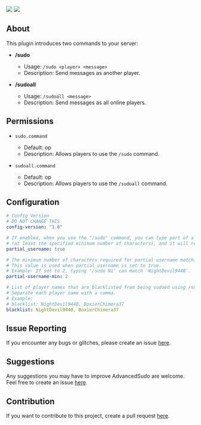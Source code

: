 [![](https://poggit.pmmp.io/shield.dl/AdvancedSudo)](https://poggit.pmmp.io/p/AdvancedSudo)
[![](https://poggit.pmmp.io/shield.dl.total/AdvancedSudo)](https://poggit.pmmp.io/p/AdvancedSudo)
## About

This plugin introduces two commands to your server:

- **/sudo**
  - Usage: `/sudo <player> <message>`
  - Description: Send messages as another player.

- **/sudoall**
  - Usage: `/sudoall <message>`
  - Description: Send messages as all online players.

## Permissions

- `sudo.command`
  - Default: op
  - Description: Allows players to use the `/sudo` command.

- `sudoall.command`
  - Default: op
  - Description: Allows players to use the `/sudoall` command.

## Configuration

```yaml
# Config Version
# DO NOT CHANGE THIS
config-version: "1.0"

# If enabled, when you use the "/sudo" command, you can type part of a username
# (at least the specified minimum number of characters), and it will return the matching player.
partial_username: true

# The minimum number of characters required for partial username matching.
# This value is used when partial_username is set to true.
# Example: If set to 2, typing '/sudo Ni' can match 'NightDevil9440'.
partial-username-min: 2

# List of player names that are blacklisted from being sudoed using /sudo or /sudoall commands.
# Separate each player name with a comma.
# Example:
# blacklist: NightDevil9440, BoxierChimera37
blacklist: NightDevil9440, BoxierChimera37
```

## Issue Reporting

If you encounter any bugs or glitches, please create an issue [here](https://github.com/imLuckii/AdvancedSudo/issues/new).

## Suggestions

Any suggestions you may have to improve AdvancedSudo are welcome. Feel free to create an issue [here](https://github.com/imLuckii/AdvancedSudo/issues/new).

## Contribution

If you want to contribute to this project, create a pull request [here](https://github.com/imLuckii/AdvancedSudo/pulls).
